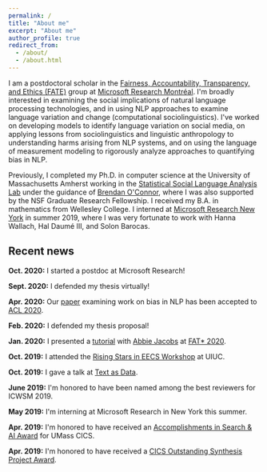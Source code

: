 ```yaml
---
permalink: /
title: "About me"
excerpt: "About me"
author_profile: true
redirect_from:
  - /about/
  - /about.html
---
```



I am a postdoctoral scholar in the [Fairness, Accountability, Transparency, and Ethics (FATE)](https://www.microsoft.com/en-us/research/theme/fate/) group at [Microsoft Research Montréal](https://www.microsoft.com/en-us/research/lab/microsoft-research-montreal/). I'm broadly interested in examining the social implications of natural language processing technologies, and in using NLP approaches to examine language variation and change (computational sociolinguistics). I've worked on developing models to identify language variation on social media, on applying lessons from sociolinguistics and linguistic anthropology to understanding harms arising from NLP systems, and on using the language of measurement modeling to rigorously analyze approaches to quantifying bias in NLP.

Previously, I completed my Ph.D. in computer science at the University of Massachusetts Amherst working in the [Statistical Social Language Analysis Lab](http://slanglab.cs.umass.edu/) under the guidance of [Brendan O'Connor](http://brenocon.com/), where I was also supported by the NSF Graduate Research Fellowship. I received my B.A. in mathematics from Wellesley College. I interned at [Microsoft Research New York](https://www.microsoft.com/en-us/research/lab/microsoft-research-new-york/) in summer 2019, where I was very fortunate to work with Hanna Wallach, Hal Daumé III, and Solon Barocas.

## Recent news

**Oct. 2020:** I started a postdoc at Microsoft Research!

**Sept. 2020:** I defended my thesis virtually!

**Apr. 2020:** Our [paper](https://www.aclweb.org/anthology/2020.acl-main.485.pdf) examining work on bias in NLP has been accepted to [ACL 2020](http://acl2020.org/).

**Feb. 2020:** I defended my thesis proposal!

**Jan. 2020:** I presented a [tutorial](https://azjacobs.com/measurement) with [Abbie Jacobs](https://azjacobs.com/) at [FAT* 2020](https://fatconference.org/2020/index.html).

**Oct. 2019:** I attended the [Rising Stars in EECS Workshop](https://publish.illinois.edu/rising-stars/) at UIUC.

**Oct. 2019:** I gave a talk at [Text as Data](https://www.textasdata2019.net/).

**June 2019:** I'm honored to have been named among the best reviewers for ICWSM 2019.

**May 2019:** I'm interning at Microsoft Research in New York this summer.

**Apr. 2019:** I'm honored to have received an [Accomplishments in Search & AI Award](https://ciir.cs.umass.edu/20182019SearchAIAward) for UMass CICS.

<!-- **Apr. 2019:** I gave a talk at the Computational Social Science Institute Seminar at UMass. -->

**Apr. 2019:** I'm honored to have received a [CICS Outstanding Synthesis Project Award](https://www.cics.umass.edu/news/seven-graduate-students-receive-cics-outstanding-graduate-awards).

<!-- **Nov. 2018:** I gave a talk at the New Methods in Computational Sociolinguistics Workshop in Leiden. -->

<!-- **Sept. 2018:** [Abe Handler](https://www.abehandler.com/), [Katherine Keith](https://kakeith.github.io/), and I co-designed and co-taught a freshman computer science seminar, [Ethical Issues Surrounding Artificial Intelligence Systems and Big Data](https://github.com/sblodgett/ai-ethics). -->
